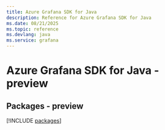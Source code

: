 ```yaml
---
title: Azure Grafana SDK for Java
description: Reference for Azure Grafana SDK for Java
ms.date: 08/21/2025
ms.topic: reference
ms.devlang: java
ms.service: grafana
---
```

# Azure Grafana SDK for Java - preview
## Packages - preview
[!INCLUDE [packages](grafana-index.md)]